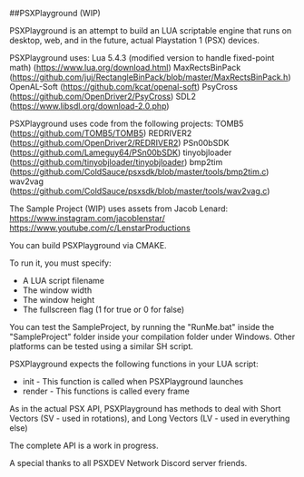 ##PSXPlayground (WIP)

PSXPlayground is an attempt to build an LUA scriptable engine that runs on desktop, web, and in the future, actual Playstation 1 (PSX) devices.

PSXPlayground uses:
Lua 5.4.3 (modified version to handle fixed-point math) (https://www.lua.org/download.html)
MaxRectsBinPack (https://github.com/juj/RectangleBinPack/blob/master/MaxRectsBinPack.h)
OpenAL-Soft (https://github.com/kcat/openal-soft)
PsyCross (https://github.com/OpenDriver2/PsyCross)
SDL2 (https://www.libsdl.org/download-2.0.php)

PSXPlayground uses code from the following projects:
TOMB5 (https://github.com/TOMB5/TOMB5)
REDRIVER2 (https://github.com/OpenDriver2/REDRIVER2) 
PSn00bSDK (https://github.com/Lameguy64/PSn00bSDK)
tinyobjloader (https://github.com/tinyobjloader/tinyobjloader)
bmp2tim (https://github.com/ColdSauce/psxsdk/blob/master/tools/bmp2tim.c)
wav2vag (https://github.com/ColdSauce/psxsdk/blob/master/tools/wav2vag.c)

The Sample Project (WIP) uses assets from Jacob Lenard:
https://www.instagram.com/jacoblenstar/
https://www.youtube.com/c/LenstarProductions

You can build PSXPlayground via CMAKE.

To run it, you must specify:
 - A LUA script filename
 - The window width
 - The window height
 - The fullscreen flag (1 for true or 0 for false)

You can test the SampleProject, by running the "RunMe.bat" inside the "SampleProject" folder inside your compilation folder under Windows. Other platforms can be tested using a similar SH script.

PSXPlayground expects the following functions in your LUA script:
 - init - This function is called when PSXPlayground launches
 - render - This functions is called every frame

As in the actual PSX API, PSXPlayground has methods to deal with Short Vectors (SV - used in rotations), and Long Vectors (LV - used in everything else)

The complete API is a work in progress.

A special thanks to all PSXDEV Network Discord server friends.